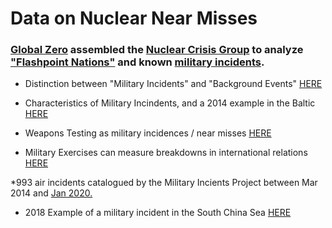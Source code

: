 # Data on Nuclear Near Misses

### [Global Zero](https://www.globalzero.org/) assembled the [Nuclear Crisis Group](https://www.globalzero.org/crisis-response/nuclear-crisis-group/) to analyze ["Flashpoint Nations"](https://github.com/ddodds42/cwmd_data_project/blob/master/GlobalZero_NuclearCrisisGroup_MilitaryIncidentsProject/NCG_Urgent-Steps_June-2017.pdf) and known [military incidents](https://www.globalzero.org/crisis-response/military-incidents-project/).

* Distinction between "Military Incidents" and "Background Events" [HERE](https://www.globalzero.org/updates/the-military-incidents-project-context-is-key/)

* Characteristics of Military Incindents, and a 2014 example in the Baltic [HERE](https://www.globalzero.org/updates/military-incidents-project-assessing-an-incident/)

* Weapons Testing as military incidences / near misses [HERE](https://www.globalzero.org/updates/the-military-incidents-project-testing/)

* Military Exercises can measure breakdowns in international relations [HERE](https://www.globalzero.org/updates/the-military-incidents-project-tracking-military-exercises/)

*993 air incidents catalogued by the Military Incients Project between Mar 2014 and [Jan 2020.](https://www.globalzero.org/updates/the-military-incidents-project-anatomy-of-an-air-incident/)

* 2018 Example of a military incident in the South China Sea [HERE](https://perma.cc/KW7R-CWZS)